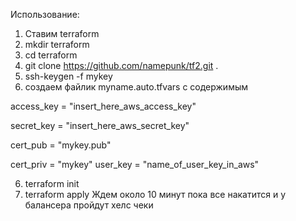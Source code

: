Использование:
1. Ставим terraform
2. mkdir terraform
3. cd terraform
4. git clone https://github.com/namepunk/tf2.git . 
4. ssh-keygen -f mykey
5. создаем файлик myname.auto.tfvars c содержимым

access_key = "insert_here_aws_access_key"

secret_key = "insert_here_aws_secret_key"

cert_pub = "mykey.pub"

cert_priv = "mykey"
user_key = "name_of_user_key_in_aws"

6. terraform init
7. terraform apply
 Ждем около 10 минут пока все накатится и у балансера пройдут хелс чеки
